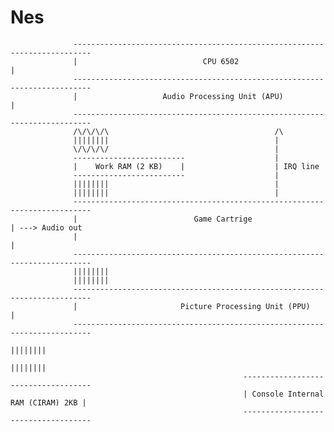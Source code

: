 # Nes

                  --------------------------------------------------------------------------        
                  |                            CPU 6502                                    |
                  --------------------------------------------------------------------------
                  |                   Audio Processing Unit (APU)                          |
                  --------------------------------------------------------------------------
                  /\/\/\/\                                     /\ 
                  ||||||||                                     |
                  \/\/\/\/                                     |
                  -------------------------                    |
                  |    Work RAM (2 KB)    |                    | IRQ line
                  -------------------------                    |
                  ||||||||                                     |
                  ||||||||                                     |
                  --------------------------------------------------------------------------        
                  |                          Game Cartrige                                 | ---> Audio out
                  |                                                                        |
                  --------------------------------------------------------------------------
                  ||||||||
                  ||||||||
                  --------------------------------------------------------------------------        
                  |                       Picture Processing Unit (PPU)                    | 
                  --------------------------------------------------------------------------
                                                                                    ||||||||
                                                                                    ||||||||
                                                        ------------------------------------
                                                        | Console Internal RAM (CIRAM) 2KB |
                                                        ------------------------------------

